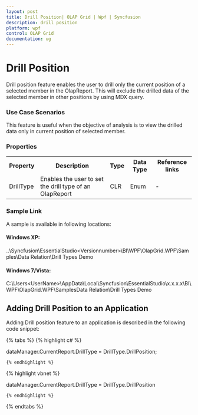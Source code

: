 ```yaml
---
layout: post
title: Drill Position| OLAP Grid | Wpf | Syncfusion
description: drill position
platform: wpf
control: OLAP Grid
documentation: ug
---
```


# Drill Position

Drill position feature enables the user to drill only the current position of a selected member in the OlapReport. This will exclude the drilled data of the selected member in other positions by using MDX query.

### Use Case Scenarios

This feature is useful when the objective of analysis is to view the drilled data only in current position of selected member.


### Properties



<table>
<tr>
<th>
Property</th><th>
Description</th><th>
Type</th><th>
Data Type</th><th>
Reference links</th></tr>
<tr>
<td>
DrillType</td><td>
Enables the user to set the drill type of an OlapReport</td><td>
CLR</td><td>
Enum</td><td>
-</td></tr>
</table>


### Sample Link

A sample is available in following locations:

#### Windows XP:

..\Syncfusion\EssentialStudio\<Versionnumber>\BI\WPF\OlapGrid.WPF\Samples\Data Relation\Drill Types Demo

####  Windows 7/Vista:

C:\Users\<UserName>\AppData\Local\Syncfusion\EssentialStudio\x.x.x.x\BI\WPF\OlapGrid.WPF\SamplesData Relation\Drill Types Demo

## Adding Drill Position to an Application 

Adding Drill position feature to an application is described in the following code snippet:

{% tabs %}
  {% highlight c# %}

    

dataManager.CurrentReport.DrillType = DrillType.DrillPosition;

    {% endhighlight %}



  {% highlight vbnet %}

   

dataManager.CurrentReport.DrillType = DrillType.DrillPosition

    {% endhighlight %}
{% endtabs %}




